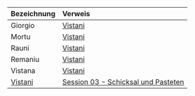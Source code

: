 | Bezeichnung | Verweis |
|:------------|:-----------------|
| Giorgio | [Vistani](https://lolindhir.github.io/PnP/campaigns/strahd/factions/vistani) |
| Mortu | [Vistani](https://lolindhir.github.io/PnP/campaigns/strahd/factions/vistani) |
| Rauni | [Vistani](https://lolindhir.github.io/PnP/campaigns/strahd/factions/vistani) |
| Remaniu | [Vistani](https://lolindhir.github.io/PnP/campaigns/strahd/factions/vistani) |
| Vistana | [Vistani](https://lolindhir.github.io/PnP/campaigns/strahd/factions/vistani) |
| [Vistani](https://lolindhir.github.io/PnP/campaigns/strahd/factions/vistani) | [Session 03 - Schicksal und Pasteten](https://lolindhir.github.io/PnP/campaigns/strahd/sessions/session003) |
